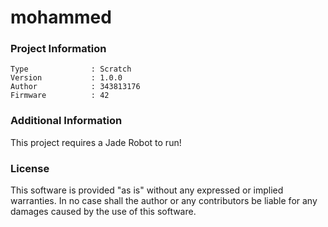 mohammed
================



### Project Information
```
Type              : Scratch
Version           : 1.0.0
Author            : 343813176
Firmware          : 42
```

### Additional Information
This project requires a Jade Robot to run!

### License
This software is provided "as is" without any expressed or implied warranties.  In no case shall the author or any contributors be liable for any damages caused by the use of this software.

